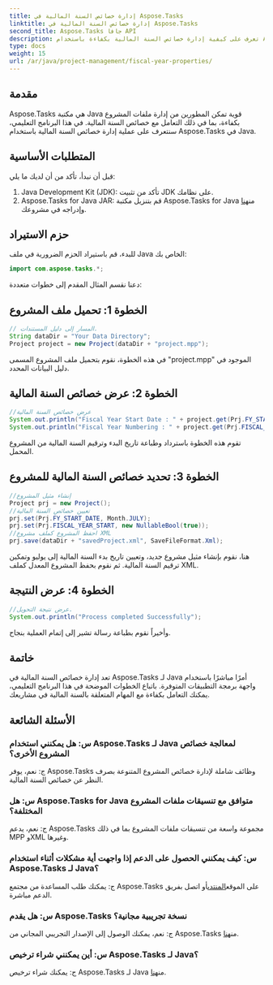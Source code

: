 ```yaml
---
title: إدارة خصائص السنة المالية في Aspose.Tasks
linktitle: إدارة خصائص السنة المالية في Aspose.Tasks
second_title: Aspose.Tasks جافا API
description: تعرف على كيفية إدارة خصائص السنة المالية بكفاءة باستخدام Aspose.Tasks لـ Java. دليل خطوة بخطوة مع الأمثلة المقدمة.
type: docs
weight: 15
url: /ar/java/project-management/fiscal-year-properties/
---
```

## مقدمة
Aspose.Tasks هي مكتبة Java قوية تمكن المطورين من إدارة ملفات المشروع بكفاءة، بما في ذلك التعامل مع خصائص السنة المالية. في هذا البرنامج التعليمي، سنتعرف على عملية إدارة خصائص السنة المالية باستخدام Aspose.Tasks في Java.
## المتطلبات الأساسية
قبل أن نبدأ، تأكد من أن لديك ما يلي:
1. Java Development Kit (JDK): تأكد من تثبيت JDK على نظامك.
2.  Aspose.Tasks for Java JAR: قم بتنزيل مكتبة Aspose.Tasks for Java من[هنا](https://releases.aspose.com/tasks/java/) وإدراجه في مشروعك.

## حزم الاستيراد
للبدء، قم باستيراد الحزم الضرورية في ملف Java الخاص بك:
```java
import com.aspose.tasks.*;
```

دعنا نقسم المثال المقدم إلى خطوات متعددة:
## الخطوة 1: تحميل ملف المشروع
```java
// المسار إلى دليل المستندات.
String dataDir = "Your Data Directory";
Project project = new Project(dataDir + "project.mpp");
```
في هذه الخطوة، نقوم بتحميل ملف المشروع المسمى "project.mpp" الموجود في دليل البيانات المحدد.
## الخطوة 2: عرض خصائص السنة المالية
```java
//عرض خصائص السنة المالية
System.out.println("Fiscal Year Start Date : " + project.get(Prj.FY_START_DATE));
System.out.println("Fiscal Year Numbering : " + project.get(Prj.FISCAL_YEAR_START));
```
تقوم هذه الخطوة باسترداد وطباعة تاريخ البدء وترقيم السنة المالية من المشروع المحمل.
## الخطوة 3: تحديد خصائص السنة المالية للمشروع
```java
//إنشاء مثيل المشروع
Project prj = new Project();
//تعيين خصائص السنة المالية
prj.set(Prj.FY_START_DATE, Month.JULY);
prj.set(Prj.FISCAL_YEAR_START, new NullableBool(true));
//احفظ المشروع كملف مشروع XML
prj.save(dataDir + "savedProject.xml", SaveFileFormat.Xml);
```
هنا، نقوم بإنشاء مثيل مشروع جديد، وتعيين تاريخ بدء السنة المالية إلى يوليو وتمكين ترقيم السنة المالية. ثم نقوم بحفظ المشروع المعدل كملف XML.
## الخطوة 4: عرض النتيجة
```java
//عرض نتيجة التحويل.
System.out.println("Process completed Successfully");
```
وأخيراً نقوم بطباعة رسالة تشير إلى إتمام العملية بنجاح.

## خاتمة
تعد إدارة خصائص السنة المالية في Aspose.Tasks لـ Java أمرًا مباشرًا باستخدام واجهة برمجة التطبيقات المتوفرة. باتباع الخطوات الموضحة في هذا البرنامج التعليمي، يمكنك التعامل بكفاءة مع المهام المتعلقة بالسنة المالية في مشاريعك.
## الأسئلة الشائعة
### س: هل يمكنني استخدام Aspose.Tasks لـ Java لمعالجة خصائص المشروع الأخرى؟
ج: نعم، يوفر Aspose.Tasks وظائف شاملة لإدارة خصائص المشروع المتنوعة بصرف النظر عن خصائص السنة المالية.
### س: هل Aspose.Tasks for Java متوافق مع تنسيقات ملفات المشروع المختلفة؟
ج: نعم، يدعم Aspose.Tasks مجموعة واسعة من تنسيقات ملفات المشروع بما في ذلك MPP وXML وغيرها.
### س: كيف يمكنني الحصول على الدعم إذا واجهت أية مشكلات أثناء استخدام Aspose.Tasks لـ Java؟
 ج: يمكنك طلب المساعدة من مجتمع Aspose.Tasks على الموقع[المنتدى](https://forum.aspose.com/c/tasks/15)أو اتصل بفريق الدعم مباشرة.
### س: هل يقدم Aspose.Tasks نسخة تجريبية مجانية؟
 ج: نعم، يمكنك الوصول إلى الإصدار التجريبي المجاني من Aspose.Tasks من[هنا](https://releases.aspose.com/).
### س: أين يمكنني شراء ترخيص Aspose.Tasks لـ Java؟
 ج: يمكنك شراء ترخيص Aspose.Tasks لـ Java من[هنا](https://purchase.aspose.com/buy).